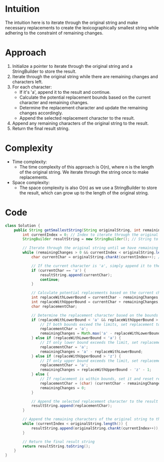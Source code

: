 # Intuition
<!-- Describe your first thoughts on how to solve this problem. -->
The intuition here is to iterate through the original string and make necessary replacements to create the lexicographically smallest string while adhering to the constraint of remaining changes.

# Approach
<!-- Describe your approach to solving the problem. -->
1. Initialize a pointer to iterate through the original string and a StringBuilder to store the result.
2. Iterate through the original string while there are remaining changes and characters left.
3. For each character:
    - If it's 'a', append it to the result and continue.
    - Calculate the potential replacement bounds based on the current character and remaining changes.
    - Determine the replacement character and update the remaining changes accordingly.
    - Append the selected replacement character to the result.
4. Append any remaining characters of the original string to the result.
5. Return the final result string.

# Complexity
- Time complexity:
  - The time complexity of this approach is O(n), where n is the length of the original string. We iterate through the string once to make replacements.
- Space complexity:
  - The space complexity is also O(n) as we use a StringBuilder to store the result, which can grow up to the length of the original string.

# Code
```java
class Solution {
    public String getSmallestString(String originalString, int remainingChanges) {
        int currentIndex = 0; // Index to iterate through the original string
        StringBuilder resultString = new StringBuilder(); // String to store the result

        // Iterate through the original string until we have remaining changes or we reach the end of the string
        while (remainingChanges > 0 && currentIndex < originalString.length()) {
            char currentChar = originalString.charAt(currentIndex++); // Get the current character

            // If the current character is 'a', simply append it to the result and continue
            if (currentChar == 'a') {
                resultString.append(currentChar);
                continue;
            }

            // Calculate potential replacements based on the current character and remaining changes
            int replaceWithLowerBound = currentChar - remainingChanges; // Lower bound of potential replacement
            int replaceWithUpperBound = currentChar + remainingChanges; // Upper bound of potential replacement
            char replacementChar;

            // Determine the replacement character based on the bounds and update remaining changes
            if (replaceWithLowerBound < 'a' && replaceWithUpperBound > 'z') {
                // If both bounds exceed the limits, set replacement to 'a' and calculate remaining changes
                replacementChar = 'a';
                remainingChanges = Math.max('a' - replaceWithLowerBound, replaceWithUpperBound - 'z' - 1);
            } else if (replaceWithLowerBound < 'a') {
                // If only lower bound exceeds the limit, set replacement to 'a' and calculate remaining changes
                replacementChar = 'a';
                remainingChanges = 'a' - replaceWithLowerBound;
            } else if (replaceWithUpperBound > 'z') {
                // If only upper bound exceeds the limit, set replacement to 'a' and calculate remaining changes
                replacementChar = 'a';
                remainingChanges = replaceWithUpperBound - 'z' - 1;
            } else {
                // If replacement is within bounds, set it and reset remaining changes to 0
                replacementChar = (char) (currentChar - remainingChanges);
                remainingChanges = 0;
            }

            // Append the selected replacement character to the result
            resultString.append(replacementChar);
        }

        // Append the remaining characters of the original string to the result
        while (currentIndex < originalString.length()) {
            resultString.append(originalString.charAt(currentIndex++));
        }

        // Return the final result string
        return resultString.toString();
    }
}
